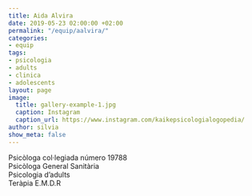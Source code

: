 ```yaml
---
title: Aida Alvira
date: 2019-05-23 02:00:00 +02:00
permalink: "/equip/aalvira/"
categories:
- equip
tags:
- psicologia
- adults
- clinica
- adolescents
layout: page
image:
  title: gallery-example-1.jpg
  caption: Instagram
  caption_url: https://www.instagram.com/kaikepsicologialogopedia/
author: silvia
show_meta: false
---
```

Psicòloga col·legiada número 19788<br>
Psicòloga General Sanitària<br>
Psicologia d’adults<br>
Teràpia E.M.D.R    
